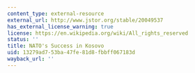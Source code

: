```yaml
---
content_type: external-resource
external_url: http://www.jstor.org/stable/20049537
has_external_license_warning: true
license: https://en.wikipedia.org/wiki/All_rights_reserved
status: ''
title: NATO's Success in Kosovo
uid: 13279ad7-53ba-47fe-81d8-fbbff067183d
wayback_url: ''
---
```

